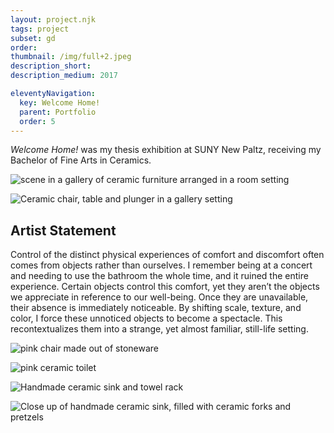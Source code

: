 ```yaml
---
layout: project.njk
tags: project
subset: gd
order:
thumbnail: /img/full+2.jpeg
description_short:
description_medium: 2017

eleventyNavigation:
  key: Welcome Home!
  parent: Portfolio
  order: 5
---
```



_Welcome Home!_ was my thesis exhibition at SUNY New Paltz, receiving my Bachelor of Fine Arts in Ceramics. 

![scene in a gallery of ceramic furniture arranged in a room setting](/img/welcome-home/full.jpeg)

![Ceramic chair, table and plunger in a gallery setting](/img/welcome-home/chair+table+plunger.jpeg)

## Artist Statement

Control of the distinct physical experiences of comfort and discomfort often comes from objects rather than ourselves. I remember being at a concert and needing to use the bathroom the whole time, and it ruined the entire experience. Certain objects control this comfort, yet they aren’t the objects we appreciate in reference to our well-being. Once they are unavailable, their absence is immediately noticeable. By shifting scale, texture, and color, I force these unnoticed objects to become a spectacle. This recontextualizes them into a strange, yet almost familiar, still-life setting. 

![pink chair made out of stoneware](/img/welcome-home/Helling_3.jpeg)

![pink ceramic toilet](/img/welcome-home/Helling_1.jpeg)

![Handmade ceramic sink and towel rack](/img/welcome-home/sink+towel+rack.jpeg)

![Close up of handmade ceramic sink, filled with ceramic forks and pretzels](/img/welcome-home/close+up+sink.jpeg)

